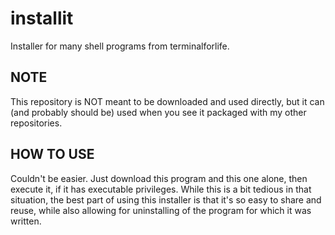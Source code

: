 # installit

Installer for many shell programs from terminalforlife.

NOTE
----

This repository is NOT meant to be downloaded and used directly, but it can (and probably should be) used when you see it packaged with my other repositories.

HOW TO USE
----------

Couldn't be easier. Just download this program and this one alone, then execute it, if it has executable privileges. While this is a bit tedious in that situation, the best part of using this installer is that it's so easy to share and reuse, while also allowing for uninstalling of the program for which it was written.
